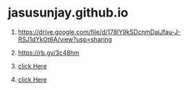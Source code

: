 # jasusunjay.github.io
1. https://drive.google.com/file/d/178lY9kSDcnmDaiJfau-J-RSJ1dYkOt6A/view?usp=sharing
2. https://rb.gy/3c48hm

3. [click Here](https://drive.google.com/file/d/178lY9kSDcnmDaiJfau-J-RSJ1dYkOt6A/view?usp=sharing)
4. [click Here](https://rb.gy/3c48hm)
